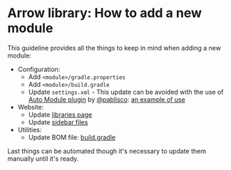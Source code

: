 # Arrow library: How to add a new module

This guideline provides all the things to keep in mind when adding a new module:

- Configuration:
  - Add `<module>/gradle.properties`
  - Add `<module>/build.gradle`
  - Update `settings.xml` - This update can be avoided with the use of [Auto Module plugin](https://github.com/pablisco/auto-module) by [@pablisco](https://github.com/pablisco): [an example of use](https://github.com/arrow-kt/arrow-incubator/blob/master/settings.gradle)
- Website:
  - Update [libraries page](https://github.com/arrow-kt/arrow-core/tree/master/arrow-docs/docs/quickstart/libraries)
  - Update [sidebar files](https://github.com/arrow-kt/arrow-site/tree/master/docs/_data)
- Utilities:
  - Update BOM file: [build.gradle](https://github.com/arrow-kt/arrow/blob/how-to-add-a-new-module/BOM-file/build.gradle)

Last things can be automated though it's necessary to update them manually until it's ready.
